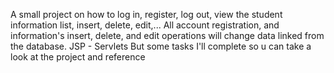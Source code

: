 A small project on how to log in, register, log out, view the student information list, insert, delete, edit,...
All account registration, and information's insert, delete, and edit operations will change data linked from the database.
JSP - Servlets
But some tasks I'll complete so u can take a look at the project and reference
